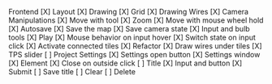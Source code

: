 Frontend
    [X] Layout
    [X] Drawing
    [X] Grid
    [X] Drawing Wires
    [X] Camera Manipulations
        [X] Move with tool
        [X] Zoom
        [X] Move with mouse wheel hold
    [X] Autosave
        [X] Save the map
        [X] Save camera state
    [X] Input and bulb tools
    [X] Play
        [X] Mouse behavior on input hover
        [X] Switch state on input click
        [X] Activate connected tiles
        [X] Refactor
        [X] Draw wires under tiles
        [X] TPS slider
    [ ] Project Settings
        [X] Settings open button
        [X] Settings window
            [X] Element
            [X] Close on outside click
        [ ] Title
            [X] Input and button
            [X] Submit
            [ ] Save title
        [ ] Clear
        [ ] Delete